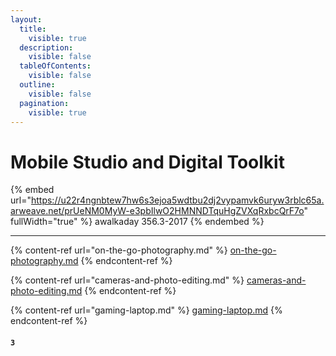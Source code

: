 ```yaml
---
layout:
  title:
    visible: true
  description:
    visible: false
  tableOfContents:
    visible: false
  outline:
    visible: false
  pagination:
    visible: true
---
```


# Mobile Studio and Digital Toolkit

{% embed url="https://u22r4ngnbtew7hw6s3ejoa5wdtbu2dj2vypamvk6uryw3rblc65a.arweave.net/prUeNM0MyW-e3pbIlwO2HMNNDTquHgZVXqRxbcQrF7o" fullWidth="true" %}
awalkaday 356.3-2017
{% endembed %}



***



{% content-ref url="on-the-go-photography.md" %}
[on-the-go-photography.md](on-the-go-photography.md)
{% endcontent-ref %}

{% content-ref url="cameras-and-photo-editing.md" %}
[cameras-and-photo-editing.md](cameras-and-photo-editing.md)
{% endcontent-ref %}

{% content-ref url="gaming-laptop.md" %}
[gaming-laptop.md](gaming-laptop.md)
{% endcontent-ref %}



#### `3`
